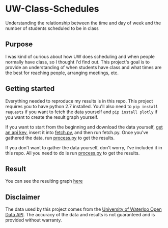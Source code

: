 # UW-Class-Schedules
Understanding the relationship between the time and day of week and the number of students scheduled to be in class

## Purpose
I was kind of curious about how UW does scheduling and when people normally have class, so I thought I'd find out. This project's goal is to provide an understanding of when students have class and what times are the best for reaching people, arranging meetings, etc.

## Getting started
Everything needed to reproduce my results is in this repo. This project requires you to have python 2.7 installed. You'll also need to `pip install requests` if you want to fetch the data yourself and `pip install plotly` if you want to create the result graph yourself.

If you want to start from the beginning and download the data yourself, [get an api key](https://api.uwaterloo.ca/apikey/), insert it into [fetch.py](fetch.py), and then run fetch.py. Once you've gathered the data, run [process.py](process.py) to get the results.

If you don't want to gather the data yourself, don't worry, I've included it in this repo. All you need to do is run [process.py](process.py) to get the results.

## Result
You can see the resulting graph [here]()

## Disclaimer
The data used by this project comes from the [University of Waterloo Open Data API](https://api.uwaterloo.ca). The accuracy of the data and results is not guaranteed and is provided without warranty.

